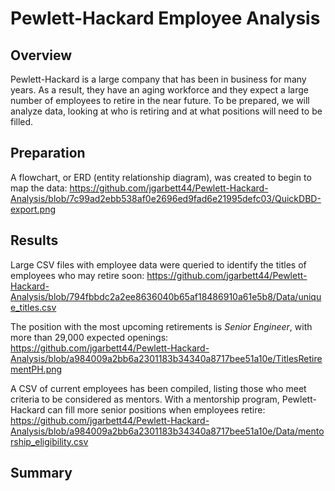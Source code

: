 # **Pewlett-Hackard Employee Analysis**

## Overview

Pewlett-Hackard is a large company that has been in business for many years. As a result, they have an aging workforce and they expect a large number of employees to retire in the near future. To be prepared, we will analyze data, looking at who is retiring and at what positions will need to be filled.

## Preparation

A flowchart, or ERD (entity relationship diagram), was created to begin to map the data:
https://github.com/jgarbett44/Pewlett-Hackard-Analysis/blob/7c99ad2ebb538af0e2696ed9fad6e21995defc03/QuickDBD-export.png

## Results

Large CSV files with employee data were queried to identify the titles of employees who may retire soon:
https://github.com/jgarbett44/Pewlett-Hackard-Analysis/blob/794fbbdc2a2ee8636040b65af18486910a61e5b8/Data/unique_titles.csv

The position with the most upcoming retirements is *Senior Engineer*, with more than 29,000 expected openings:
https://github.com/jgarbett44/Pewlett-Hackard-Analysis/blob/a984009a2bb6a2301183b34340a8717bee51a10e/TitlesRetirementPH.png

A CSV of current employees has been compiled, listing those who meet criteria to be considered as mentors. With a mentorship program, Pewlett-Hackard can fill more senior positions when employees retire:
https://github.com/jgarbett44/Pewlett-Hackard-Analysis/blob/a984009a2bb6a2301183b34340a8717bee51a10e/Data/mentorship_eligibility.csv

## Summary


